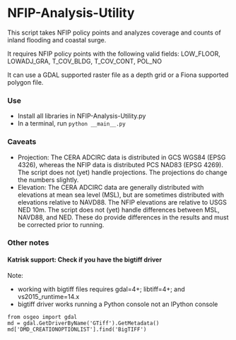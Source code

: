 # NFIP-Analysis-Utility

This script takes NFIP policy points and analyzes coverage and counts of inland flooding and coastal surge.

It requires NFIP policy points with the following valid fields:
LOW_FLOOR, LOWADJ_GRA, T_COV_BLDG, T_COV_CONT, POL_NO

It can use a GDAL supported raster file as a depth grid or a Fiona supported polygon file.

<h3>Use</h3>

* Install all libraries in NFIP-Analysis-Utility.py
* In a terminal, run ```python __main__.py```

<h3>Caveats</h3>

* Projection: The CERA ADCIRC data is distributed in GCS WGS84 (EPSG 4326), whereas the NFIP data is distributed PCS NAD83 (EPSG 4269). The script does not (yet) handle projections. The projections do change the numbers slightly.
* Elevation: The CERA ADCIRC data are generally distributed with elevations at mean sea level (MSL), but are sometimes distributed with elevations relative to NAVD88. The NFIP elevations are relative to USGS NED 10m. The script does not (yet) handle differences between MSL, NAVD88, and NED. These do provide differences in the results and must be corrected prior to running.


<h3>Other notes</h3>
<h4>Katrisk support: Check if you have the bigtiff driver</h4>
Note: 

* working with bigtiff files requires gdal=4+; libtiff=4+; and vs2015_runtime=14.x
* bigtiff driver works running a Python console not an IPython console

```
from osgeo import gdal
md = gdal.GetDriverByName('GTiff').GetMetadata()
md['DMD_CREATIONOPTIONLIST'].find('BigTIFF')
```
